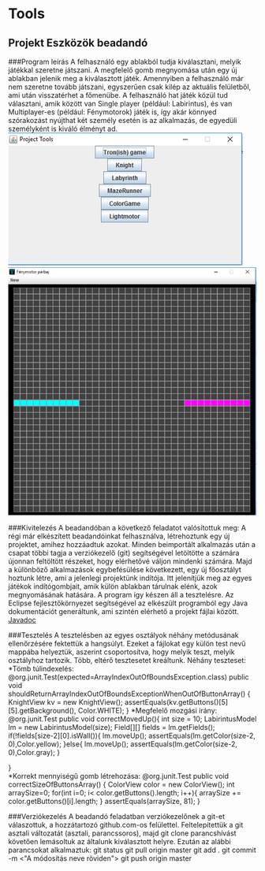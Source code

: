 # Tools
## Projekt Eszközök beadandó

###Program leírás
A felhasználó egy ablakból tudja kiválasztani, melyik játékkal szeretne játszani. A megfelelő gomb megnyomása után egy új ablakban jelenik meg a kiválasztott játék. Amennyiben a felhasználó már nem szeretne tovább játszani, egyszerűen csak kilép az aktuális felületből, ami után visszatérhet a főmenübe. A felhasználó hat játék közül tud választani, amik között van Single player (például: Labirintus), és van Multiplayer-es (például: Fénymotorok) játék is, így akár könnyed szórakozást nyújthat két személy esetén is az alkalmazás, de egyedüli személyként is kiváló élményt ad.
![Főmenü](img/mainMenu.png?raw=true "Főmenü")
![Fénymotor játék](img/gameMotors.png?raw=true "Fénymotorok")

###Kivitelezés
A beadandóban a következő feladatot valósítottuk meg: A régi már elkészített beadandóinkat felhasználva, létrehoztunk egy új projektet, amihez hozzáadtuk azokat. Minden beimportált alkalmazás után a csapat többi tagja a verziókezelő (git) segítségével letöltötte a számára újonnan feltöltött részeket, hogy elérhetővé váljon mindenki számára. Majd a különböző alkalmazások egybefésülése következett, egy új főosztályt hoztunk létre, ami a jelenlegi projektünk indítója. Itt jelenítjük meg az egyes játékok indítógombjait, amik külön ablakban tárulnak elénk, azok megnyomásának hatására. A program így készen áll a tesztelésre. 
Az Eclipse fejlesztőkörnyezet segítségével az elkészült programból egy Java dokumentációt generáltunk, ami szintén elérhető a projekt fájlai között.
[Javadoc](doc/index.html)

###Tesztelés
A tesztelésben az egyes osztályok néhány metódusának ellenőrzésére fektettük a hangsúlyt. Ezeket a fájlokat egy külön test nevű mappába helyeztük, aszerint csoportosítva, hogy melyik teszt, melyik osztályhoz tartozik. Több, eltérő tesztesetet kreáltunk. Néhány teszteset:
*Tömb túlindexelés:
   @org.junit.Test(expected=ArrayIndexOutOfBoundsException.class)
   public void shouldReturnArrayIndexOutOfBoundsExceptionWhenOutOfButtonArray() {
    KnightView kv = new KnightView();
    assertEquals(kv.getButtons()[5][5].getBackground(), Color.WHITE);
   }
*Megfelelő mozgási irány:
   @org.junit.Test
   public void correctMovedUp(){
    int size = 10;
   	LabirintusModel lm = new LabirintusModel(size);
   	Field[][] fields = lm.getFields();
	if(!fields[size-2][0].isWall()){
	   lm.moveUp();
	   assertEquals(lm.getColor(size-2, 0),Color.yellow);
	}else{
	   lm.moveUp();
	   assertEquals(lm.getColor(size-2, 0),Color.gray);
	}
	      
}         
*Korrekt mennyiségű gomb létrehozása:
   @org.junit.Test
   public void correctSizeOfButtonsArray() {
    ColorView color = new ColorView();
    int arraySize=0;
    for(int i=0; i< color.getButtons().length; i++){
     arraySize += color.getButtons()[i].length;
    }
    assertEquals(arraySize, 81);
   }
	
	
###Verziókezelés
A beadandó feladatban verziókezelőnek a git-et válaszottuk, a hozzátartozó github.com-os felülettel. Feltelepítettük a git asztali változatát (asztali, parancssoros), majd git clone parancshívást követően lemásoltuk az általunk kiválasztott helyre. Ezután az alábbi parancsokat alkalmaztuk:
	git status
	git pull origin master
	git add .
	git commit -m <"A módosítás neve röviden">
	git push origin master
